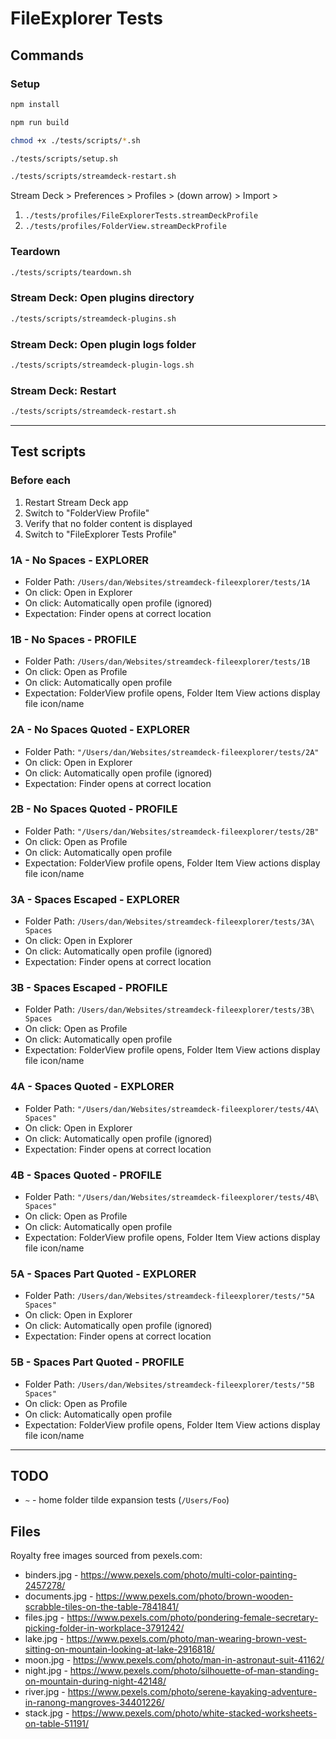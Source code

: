 # FileExplorer Tests

## Commands

### Setup

```sh
npm install

npm run build

chmod +x ./tests/scripts/*.sh

./tests/scripts/setup.sh

./tests/scripts/streamdeck-restart.sh
```

Stream Deck > Preferences > Profiles > (down arrow) > Import >

1. `./tests/profiles/FileExplorerTests.streamDeckProfile`
2. `./tests/profiles/FolderView.streamDeckProfile`

### Teardown

```sh
./tests/scripts/teardown.sh
```

### Stream Deck: Open plugins directory

```sh
./tests/scripts/streamdeck-plugins.sh
```

### Stream Deck: Open plugin logs folder

```sh
./tests/scripts/streamdeck-plugin-logs.sh
```

### Stream Deck: Restart

```sh
./tests/scripts/streamdeck-restart.sh
```

---

## Test scripts

### Before each

1. Restart Stream Deck app
2. Switch to "FolderView Profile"
3. Verify that no folder content is displayed
4. Switch to "FileExplorer Tests Profile"

### 1A - No Spaces - EXPLORER

* Folder Path: `/Users/dan/Websites/streamdeck-fileexplorer/tests/1A`
* On click: Open in Explorer
* On click: Automatically open profile (ignored)
* Expectation: Finder opens at correct location

### 1B - No Spaces - PROFILE

* Folder Path: `/Users/dan/Websites/streamdeck-fileexplorer/tests/1B`
* On click: Open as Profile
* On click: Automatically open profile
* Expectation: FolderView profile opens, Folder Item View actions display file icon/name

### 2A - No Spaces Quoted - EXPLORER

* Folder Path: `"/Users/dan/Websites/streamdeck-fileexplorer/tests/2A"`
* On click: Open in Explorer
* On click: Automatically open profile (ignored)
* Expectation: Finder opens at correct location

### 2B - No Spaces Quoted - PROFILE

* Folder Path: `"/Users/dan/Websites/streamdeck-fileexplorer/tests/2B"`
* On click: Open as Profile
* On click: Automatically open profile
* Expectation: FolderView profile opens, Folder Item View actions display file icon/name

### 3A - Spaces Escaped - EXPLORER

* Folder Path: `/Users/dan/Websites/streamdeck-fileexplorer/tests/3A\ Spaces`
* On click: Open in Explorer
* On click: Automatically open profile (ignored)
* Expectation: Finder opens at correct location

### 3B - Spaces Escaped - PROFILE

* Folder Path: `/Users/dan/Websites/streamdeck-fileexplorer/tests/3B\ Spaces`
* On click: Open as Profile
* On click: Automatically open profile
* Expectation: FolderView profile opens, Folder Item View actions display file icon/name

### 4A - Spaces Quoted - EXPLORER

* Folder Path: `"/Users/dan/Websites/streamdeck-fileexplorer/tests/4A\ Spaces"`
* On click: Open in Explorer
* On click: Automatically open profile (ignored)
* Expectation: Finder opens at correct location

### 4B - Spaces Quoted - PROFILE

* Folder Path: `"/Users/dan/Websites/streamdeck-fileexplorer/tests/4B\ Spaces"`
* On click: Open as Profile
* On click: Automatically open profile
* Expectation: FolderView profile opens, Folder Item View actions display file icon/name

### 5A - Spaces Part Quoted - EXPLORER

* Folder Path: `/Users/dan/Websites/streamdeck-fileexplorer/tests/"5A Spaces"`
* On click: Open in Explorer
* On click: Automatically open profile (ignored)
* Expectation: Finder opens at correct location

### 5B - Spaces Part Quoted - PROFILE

* Folder Path: `/Users/dan/Websites/streamdeck-fileexplorer/tests/"5B Spaces"`
* On click: Open as Profile
* On click: Automatically open profile
* Expectation: FolderView profile opens, Folder Item View actions display file icon/name

---

## TODO

* `~` - home folder tilde expansion tests (`/Users/Foo`)

## Files

Royalty free images sourced from pexels.com:

* binders.jpg - <https://www.pexels.com/photo/multi-color-painting-2457278/>
* documents.jpg - <https://www.pexels.com/photo/brown-wooden-scrabble-tiles-on-the-table-7841841/>
* files.jpg - <https://www.pexels.com/photo/pondering-female-secretary-picking-folder-in-workplace-3791242/>
* lake.jpg - <https://www.pexels.com/photo/man-wearing-brown-vest-sitting-on-mountain-looking-at-lake-2916818/>
* moon.jpg - <https://www.pexels.com/photo/man-in-astronaut-suit-41162/>
* night.jpg - <https://www.pexels.com/photo/silhouette-of-man-standing-on-mountain-during-night-42148/>
* river.jpg - <https://www.pexels.com/photo/serene-kayaking-adventure-in-ranong-mangroves-34401226/>
* stack.jpg - <https://www.pexels.com/photo/white-stacked-worksheets-on-table-51191/>
